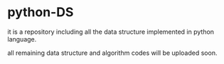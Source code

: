 # python-DS
it is a repository including all the data structure implemented in python language.

all remaining data structure and algorithm codes will be uploaded soon.
